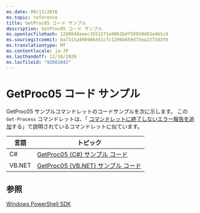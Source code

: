 ```yaml
---
ms.date: 09/13/2016
ms.topic: reference
title: GetProc05 コード サンプル
description: GetProc05 コード サンプル
ms.openlocfilehash: 1280048aeec35512f1e6061bdf58919d83a461cd
ms.sourcegitcommit: ba7315a496986451cfc1296b659d73ea2373d3f0
ms.translationtype: MT
ms.contentlocale: ja-JP
ms.lasthandoff: 12/10/2020
ms.locfileid: "92661842"
---
```

# <a name="getproc05-code-samples"></a>GetProc05 コード サンプル

GetProc05 サンプルコマンドレットのコードサンプルを次に示します。 この `Get-Process` コマンドレットは、「 [コマンドレットに終了しないエラー報告を追加](../cmdlet/adding-non-terminating-error-reporting-to-your-cmdlet.md)する」で説明されているコマンドレットに似ています。

|言語|トピック|
|--------------|-----------|
|C#|[GetProc05 (C#) サンプル コード](./getproc05-csharp-sample-code.md)|
|VB.NET|[GetProc05 (VB.NET) サンプル コード](./getproc05-vb-net-sample-code.md)|

## <a name="see-also"></a>参照

[Windows PowerShell SDK](../windows-powershell-reference.md)
